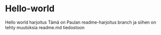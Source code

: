 # Hello-world
Hello world harjoitus
Tämä on Paulan readme-harjoitus branch ja siihen on tehty muutoksia readme.md tiedostoon
